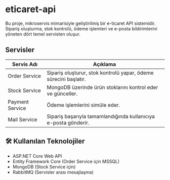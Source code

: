 # eticaret-api

Bu proje, mikroservis mimarisiyle geliştirilmiş bir e-ticaret API sistemidir. Sipariş oluşturma, stok kontrolü, ödeme işlemleri ve e-posta bildirimlerini yöneten dört temel servisten oluşur.

## Servisler

| Servis Adı       | Açıklama                                                                 |
|------------------|--------------------------------------------------------------------------|
| Order Service    | Sipariş oluşturur, stok kontrolü yapar, ödeme sürecini başlatır.         |
| Stock Service    | MongoDB üzerinde ürün stoklarını kontrol eder ve günceller.              |
| Payment Service  | Ödeme işlemlerini simüle eder.                                           |
| Mail Service     | Sipariş başarıyla tamamlandığında kullanıcıya e-posta gönderir.          |

## 🛠️ Kullanılan Teknolojiler

- ASP.NET Core Web API
- Entity Framework Core (Order Service için MSSQL)
- MongoDB (Stock Service için)
- RabbitMQ (Servisler arası mesajlaşma)
